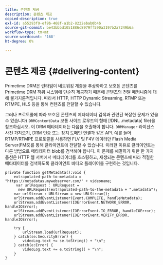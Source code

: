 ```yaml
---
title: 콘텐츠 제공
description: 콘텐츠 제공
copied-description: true
exl-id: a55293f0-ef9b-468f-a1b2-8222ebab0b4b
source-git-commit: be43bbbd1051886c8979ff590a3197b2a7249b6a
workflow-type: tm+mt
source-wordcount: '168'
ht-degree: 0%

---
```


# 콘텐츠 제공 {#delivering-content}

Primetime DRM은 런타임이 네트워킹 계층을 추상화하고 보호된 콘텐츠를 Primetime DRM 하위 시스템에 단순히 제공하기 때문에 콘텐츠의 전달 메커니즘에 대해 불가지론적입니다. 따라서 HTTP, HTTP Dynamic Streaming, RTMP 또는 RTMPE, HLS 등을 통해 컨텐츠를 전달할 수 있습니다.

그러나 프로토콜에 따라 보호된 콘텐츠의 메타데이터 검색과 관련된 복잡한 문제가 있을 수 있습니다( `DRMContentData` 보통 사이드 로우드의 형태 [!DNL .metadata] file)을 참조하십시오. 이 DRM 메타데이터는 다음을 호출해야 합니다. `DRMManager` 라이선스 사전 가져오기, DRM 인증 또는 장치 도메인 연결과 같은 API. 예를 들어 RTMP/RTMPE 프로토콜을 사용하면 FLV 및 F4V 데이터만 Flash Media Server(FMS)를 통해 클라이언트에 전달할 수 있습니다. 이러한 이유로 클라이언트는 다른 방법으로 메타데이터 blob를 검색해야 합니다. 이 문제를 해결하기 위한 한 가지 옵션은 HTTP 웹 서버에서 메타데이터를 호스팅하고, 재생되는 콘텐츠에 따라 적절한 메타데이터를 검색하도록 클라이언트 비디오 플레이어를 구현하는 것입니다.

```
private function getMetadata():void { 
    extrapolated-path-to-metadata = "https://metadatas.mywebserver.com/" + videoname; 
     var urlRequest : URLRequest =  
      new URLRequest(extrapolated-path-to-the-metadata + ".metadata");  
    var urlStream : URLStream = new URLStream();  
    urlStream.addEventListener(Event.COMPLETE, handleMetadata);  
    urlStream.addEventListener(IOErrorEvent.NETWORK_ERROR, handleIOError);  
    urlStream.addEventListener(IOErrorEvent.IO_ERROR, handleIOError);  
    urlStream.addEventListener(IOErrorEvent.VERIFY_ERROR, handleIOError);  
 
    try { 
        urlStream.load(urlRequest);  
    } catch(se:SecurityError) { 
        videoLog.text += se.toString() + "\n";  
    } catch(e:Error) { 
        videoLog.text += e.toString() + "\n";  
    } 
} 
```
